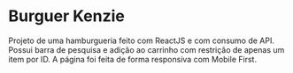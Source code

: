 # Burguer Kenzie

Projeto de uma hamburgueria feito com ReactJS e com consumo de API. Possui barra de pesquisa e adição ao carrinho
com restrição de apenas um item por ID. A página foi feita de forma responsiva com Mobile First.
